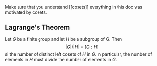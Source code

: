 Make sure that you understand [[cosets]] everything in this doc was motivated by cosets.

## Lagrange's Theorem
Let $G$ be a finite group and let $H$ be a subgroup of G. Then $$|G|/|H| = [G:H]$$ si the number of distinct left cosets of $H$ in $G$. In particular, the number of elements in $H$ must divide the number of elements in $G$.

